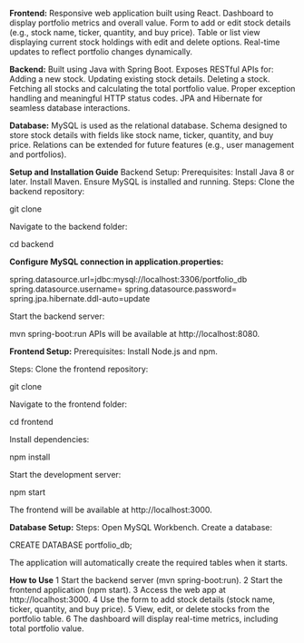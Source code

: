 **Frontend:**
Responsive web application built using React.
Dashboard to display portfolio metrics and overall value.
Form to add or edit stock details (e.g., stock name, ticker, quantity, and buy price).
Table or list view displaying current stock holdings with edit and delete options.
Real-time updates to reflect portfolio changes dynamically.

**Backend:**
Built using Java with Spring Boot.
Exposes RESTful APIs for:
Adding a new stock.
Updating existing stock details.
Deleting a stock.
Fetching all stocks and calculating the total portfolio value.
Proper exception handling and meaningful HTTP status codes.
JPA and Hibernate for seamless database interactions.

**Database:**
MySQL is used as the relational database.
Schema designed to store stock details with fields like stock name, ticker, quantity, and buy price.
Relations can be extended for future features (e.g., user management and portfolios).


**Setup and Installation Guide**
Backend Setup:
Prerequisites:
Install Java 8 or later.
Install Maven.
Ensure MySQL is installed and running.
Steps:
Clone the backend repository:

git clone <backend-repo-url>

Navigate to the backend folder:

cd backend

**Configure MySQL connection in application.properties:**

spring.datasource.url=jdbc:mysql://localhost:3306/portfolio_db
spring.datasource.username=<your-username>
spring.datasource.password=<your-password>
spring.jpa.hibernate.ddl-auto=update

Start the backend server:

mvn spring-boot:run
APIs will be available at http://localhost:8080.

**Frontend Setup:**
Prerequisites:
Install Node.js and npm.

Steps:
Clone the frontend repository:

git clone <frontend-repo-url>

Navigate to the frontend folder:

cd frontend

Install dependencies:

npm install

Start the development server:

npm start

The frontend will be available at http://localhost:3000.

**Database Setup:**
Steps:
Open MySQL Workbench.
Create a database:

CREATE DATABASE portfolio_db;

The application will automatically create the required tables when it starts.

**How to Use**
1 Start the backend server (mvn spring-boot:run).
2 Start the frontend application (npm start).
3 Access the web app at http://localhost:3000.
4 Use the form to add stock details (stock name, ticker, quantity, and buy price).
5 View, edit, or delete stocks from the portfolio table.
6 The dashboard will display real-time metrics, including total portfolio value.
